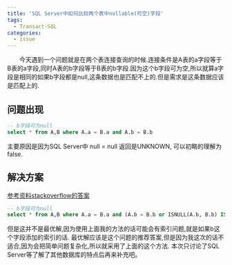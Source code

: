 ```yaml
---
title: 'SQL Server中如何比较两个表中nullable(可空)字段'
tags:
  - Transact-SQL
categories:
  - issue
---
```

&emsp;&emsp;今天遇到一个问题就是在两个表连接查询的时候.连接条件是A表的a字段等于B表的a字段,同时A表的b字段等于B表的b字段.因为这个b字段可为空,所以就算a字段是相同的如果b字段都是null,这条数据也是匹配不上的.但是需求是这条数据应该是匹配上的.


## 问题出现

```sql  
-- b字段可为null
select * from A,B where A.a = B.a and A.b = B.b
```
主要原因是因为SQL Server中 null = null 返回是UNKNOWN, 可以初略的理解为false.

## 解决方案
[参考资料stackoverflow的答案](https://stackoverflow.com/questions/1075142/how-to-compare-values-which-may-both-be-null-in-t-sql)
```sql  
-- b字段可为null
select * from A,B where A.a = B.a and (A.b = B.b or ISNULL(A.b, B.b) IS NULL)
```

但是这并不是最优解,因为使用上面我的方法的话可能会有索引问题,就是如果b这个字段添加的索引的话.
最优解应该是这个问题的推荐答案,但是因为我这次的话不适合,因为会把简单问题复杂化,所以就采用了上面的这个方法.
本次只讨论了SQL Server等了解了其他数据库的特点后再来补充吧。

